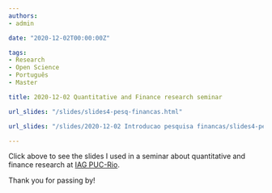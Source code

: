 ```yaml
---
authors:
- admin

date: "2020-12-02T00:00:00Z"

tags: 
- Research
- Open Science
- Português
- Master

title: 2020-12-02 Quantitative and Finance research seminar

url_slides: "/slides/slides4-pesq-financas.html"

url_slides: "/slides/2020-12-02 Introducao pesquisa financas/slides4-pesq-financas.html"

---
```



Click above to see the slides I used in a seminar about quantitative and finance research at [IAG PUC-Rio](https://iag.puc-rio.br/).


Thank you for passing by!
